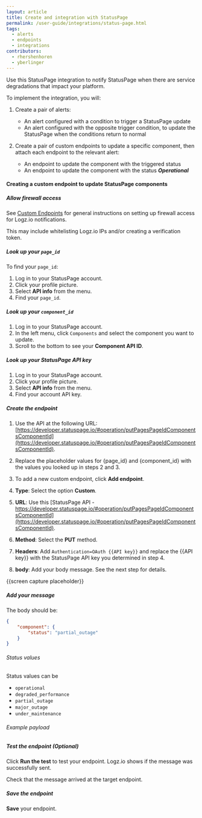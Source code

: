 ```yaml
---
layout: article
title: Create and integration with StatusPage
permalink: /user-guide/integrations/status-page.html
tags:
  - alerts
  - endpoints
  - integrations
contributors:
  - rhershenhoren 
  - yberlinger
---
```



Use this StatusPage integration to notify StatusPage when there are service degradations that impact your platform. 

To implement the integration, you will:

1. Create a pair of alerts: 
   + An alert configured with a condition to trigger a StatusPage update
   + An alert configured with the opposite trigger condition, to update the StatusPage when the conditions return to normal

2. Create a pair of custom endpoints to update a specific component, then attach each endpoint to the relevant alert:
   + An endpoint to update the component with the triggered status 
   + An endpoint to update the component with the status **_Operational_** 




#### Creating a custom endpoint to update StatusPage components

<div class="tasklist">

##### Allow firewall access

See [Custom Endpoints](/user-guide/integrations/custom-endpoints.html) for general instructions on setting up firewall access for Logz.io notifications.

This may include whitelisting Logz.io IPs and/or creating a verification token.

##### Look up your `page_id`

To find your `page_id`: 
1. Log in to your StatusPage account.
2. Click your profile picture.
3. Select **API info** from the menu.
4. Find your `page_id`.

##### Look up your `component_id`
1. Log in to your StatusPage account.
2. In the left menu, click  `Components` and select the component you want to update.
3. Scroll to the bottom to see your **Component API ID**.

##### Look up your StatusPage API key
1. Log in to your StatusPage account.
2. Click your profile picture.
3. Select **API info** from the menu.
4. Find your account API key.

##### Create the endpoint

1. Use the API at the following URL: [https://developer.statuspage.io/#operation/putPagesPageIdComponentsComponentId](https://developer.statuspage.io/#operation/putPagesPageIdComponentsComponentId).
2. Replace the placeholder values for {page_id} and {component_id} with the values you looked up in steps 2 and 3. 

1. To add a new custom endpoint, click **Add endpoint**.
2. **Type**: Select the option **Custom**.
3. **URL**: Use this [StatusPage API -  https://developer.statuspage.io/#operation/putPagesPageIdComponentsComponentId](https://developer.statuspage.io/#operation/putPagesPageIdComponentsComponentId).
4. **Method**: Select the **PUT** method. 
5. **Headers**: Add `Authentication=OAuth {{API key}}` and replace the {{API key}} with the StatusPage API key you determined in step 4.
3. **body**: Add your body message. See the next step for details.

{{screen capture placeholder}}

##### Add your message
The body should be: 

```json
{
    "component": {
        "status": "partial_outage"
    }
}
```

###### Status values
Status values can be
+ `operational`
+ `degraded_performance`
+ `partial_outage`
+ `major_outage`
+ `under_maintenance`

###### Example payload


##### Test the endpoint (_Optional_)

Click **Run the test** to test your endpoint. Logz.io shows if the message was successfully sent.

Check that the message arrived at the target endpoint.

##### Save the endpoint

**Save** your endpoint.


</div>